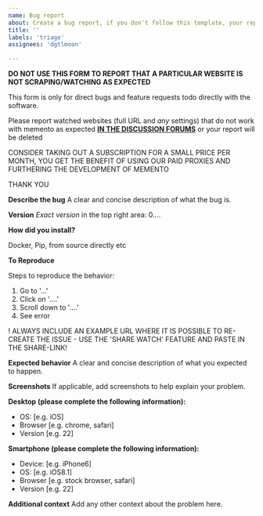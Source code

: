 ```yaml
---
name: Bug report
about: Create a bug report, if you don't follow this template, your report will be DELETED
title: ''
labels: 'triage'
assignees: 'dgtlmoon'

---
```


**DO NOT USE THIS FORM TO REPORT THAT A PARTICULAR WEBSITE IS NOT SCRAPING/WATCHING AS EXPECTED**

This form is only for direct bugs and feature requests todo directly with the software.

Please report watched websites (full URL and _any_ settings) that do not work with memento as expected [**IN THE DISCUSSION FORUMS**](https://github.com/dgtlmoon/memento/discussions) or your report will be deleted

CONSIDER TAKING OUT A SUBSCRIPTION FOR A SMALL PRICE PER MONTH, YOU GET THE BENEFIT OF USING OUR PAID PROXIES AND FURTHERING THE DEVELOPMENT OF MEMENTO

THANK YOU





**Describe the bug**
A clear and concise description of what the bug is.

**Version**
*Exact version* in the top right area: 0....

**How did you install?**

Docker, Pip, from source directly etc

**To Reproduce**

Steps to reproduce the behavior:
1. Go to '...'
2. Click on '....'
3. Scroll down to '....'
4. See error

! ALWAYS INCLUDE AN EXAMPLE URL WHERE IT IS POSSIBLE TO RE-CREATE THE ISSUE - USE THE 'SHARE WATCH' FEATURE AND PASTE IN THE SHARE-LINK!

**Expected behavior**
A clear and concise description of what you expected to happen.

**Screenshots**
If applicable, add screenshots to help explain your problem.

**Desktop (please complete the following information):**
 - OS: [e.g. iOS] 
 - Browser [e.g. chrome, safari]
 - Version [e.g. 22]

**Smartphone (please complete the following information):**
 - Device: [e.g. iPhone6]
 - OS: [e.g. iOS8.1]
 - Browser [e.g. stock browser, safari]
 - Version [e.g. 22]

**Additional context**
Add any other context about the problem here.
